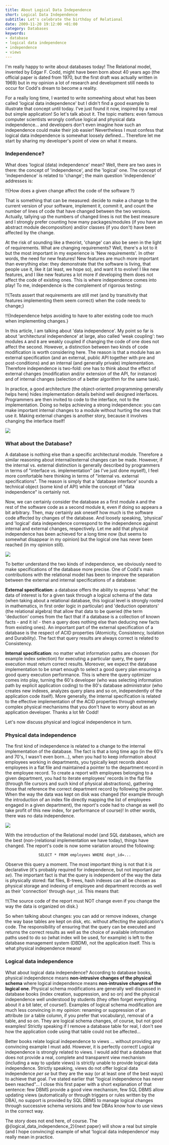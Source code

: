 ```yaml
--- 
title: About Logical Data Independence
short: Logical Data Independence
subtitle: Let's celebrate the birthday of Relational
date: 2009-11-20 19:12:00 +01:00
category: Databases
keywords: 
- database
- logical data independence
- independence
- views
---
```

I'm really happy to write about databases today! The Relational model, invented by Edgar F. Codd, might have been born about 40 years ago (the official paper is dated from 1970, but the first draft was actually written in 1969) but in my opinion a lot of research and development still needs to occur for Codd's dream to become a reality.

For a really long time, I wanted to write somewhing about what has been called 'logical data independence' but I didn't  find a good example to illustrate that concept until today. I've just found it now, inspired by a real but simple  application! So let's talk about it. The topic matters: even famous computer scientists wrongly confuse logical and physical data independence... and developers don't even imagine how such an independence could make their job easier! Nevertheless I must confess that logical data independence is somewhat loosely defined... Therefore let me start by sharing my developer's point of view on what it means.

### Independence?

What does 'logical (data) independence' mean? Well, there are two axes in there: the concept of 'independence', and the 'logical' one. The concept of 'independence' is related to 'change'; the main question 'independence' addresses is:

!!{How does a given change affect the code of the software ?}

That is something that can be measured: decide to make a change to the current version of your software, implement it, commit it, and count the number of lines of code that have changed between the two versions. Actually, tallying up the numbers of changed lines is not the best measure and I strongly prefer counting how many packages/modules (if you have an abstract module decomposition) and/or classes (if you don't) have been affected by the change.

At the risk of sounding like a theorist, 'change' can also be seen in the light of requirements. What are changing requirements? Well, there's a lot to it but the most important in my experience is 'New requirements'. In other words, the need for new features! New features are much more important than everything else: they demonstrate that the software is living, that people use it, like it (at least, we hope so), and want it to evolve! I like new features, and I like new features a lot more if developing them does not affect the code of existing ones. This is where independence comes into play! To me, independence is the complement of rigorous testing: 

!!{Tests assert that requirements are still met (and by transitivity that features implementing them seem correct) when the code needs to change;}

!!{Independence helps avoiding to have to alter existing code too much when implementing changes.}

In this article, I am talking about 'data independence'. My point so far is about 'architectural independence' at large, also called 'weak coupling': two modules <code>A</code> and <code>B</code> are weakly coupled if changing the code of one does not affect the second. However, a distinction between two kinds of code modification is worth considering here. The reason is that a module has an external specification (and an external, public API together with pre and post-conditions) and an internal (and generally private) implementation. Therefore independence is two-fold: one has to think about the effect of external changes (modification and/or extension of the API, for instance) and of internal changes (selection of a better algorithm for the same task). 

In practice, a good architecture (the object-oriented programming generally helps here) hides implementation details behind well designed interfaces. Programmers are then invited to code to the interface, not to the implementation. Doing so helps achieving a strong independence: you can make important internal changes to a module without hurting the ones that use it. Making external changes is another story, because it involves changing the interface itself! 

![](images/logical_data_independence/modules.gif)

### What about the Database?

A database is nothing else than a specific architectural module. Therefore a similar reasoning about internal/external changes can be made. However, if the internal vs. external distinction is generally described by programmers in terms of "interface vs. implementation" (as I've just done myself), I feel more comfortable here thinking in terms of "internal vs. external specifications". The reason is simply that a 'database interface' sounds a technical object (some kind of API) while the concept of "data independence" is certainly not. 

Now, we can certainly consider the database as a first module <code>A</code> and the rest of the software code as a second module <code>B</code>, even if doing so appears a bit arbitrary. Then, may certainly ask oneself how much is the software code affected by changes of the database. And loosely speaking, 'physical' and 'logical' data independence correspond to the independence against internal and external changes, respectively. Let me add that physical independence has been achieved for a long time now (but seems to somewhat disappear in my opinion) but the logical one has never been reached (in my opinion still).

![](images/logical_data_independence/database.gif)

To better understand the two kinds of independence, we obviously need to make specifications of the database more precise. One of Codd's main contributions with the relational model has been to improve the separation between the external and internal specifications of a database:

<b>External specification</b>: a database offers the ability to express 'what' the data of interest is for a given task through a logical schema of the data (when taking about a relational database, this logical level is strongly rooted in mathematics, in first order logic in particular) and 'deduction operators' (the relational algebra) that allow that data to be queried (the term 'deduction' comes from the fact that if a database is a collection of known facts - and it is! - then a query does nothing else than deducing new facts from existing ones). An important part of the external specification of a database is the respect of ACID properties (Atomicity, Consistency, Isolation and Durability). The fact that query results are always correct is related to Consistency.
 
<b>Internal specification</b>: no matter what information paths are choosen (for example index selection) for executing a particular query, the query execution must return correct results. Moreover, we expect the database implementation to be smart enough to select a good query plan ensuring a good query execution performance. This is where the query optimizer comes into play, turning the 60's developer (who was selecting information path by explicit application coding) to the 80's database administrator (who creates new indexes, analyzes query plans and so on, independently of the application code itself). More generally, the internal specification is related to the effective implementation of the ACID properties through extremely complex physical mechanisms that you don't have to worry about as an application developer. Thanks a lot Mr Codd!

Let's now discuss physical and logical independence in turn.

### Physical data independence

The first kind of independence is related to a change to the internal implementation of the database. The fact is that a long time ago (in the 60's and 70's, I wasn't even born...), when you had to keep information about employees working in departments, you typically kept records about employees in a flat file and maintained a pointer to the department record in the employee record. To create a report with employees belonging to a given department, you had to iterate employees' records in the flat file (through file cursors and such kind of physical abstractions), gathering those that reference the correct department record by following the pointer. When the way the data was kept on disk was changed (for example through the introduction of an index file directly mapping the list of employees engaged in a given department), the report's code had to change as well (to take profit of this new index, for performance of course)! In other words, there was no data independence.

![](images/logical_data_independence/empdept.gif)

With the introduction of the Relational model (and SQL databases, which are the best (non-)relational implementation we have today), things have changed. The report's code is now some variation around the following:

<center><code>SELECT * FROM employees WHERE dept_id=...</code></center>

Observe this query a moment. The most important thing is not that it is declarative (it's probably required for independence, but not important <i>per se</i>). The important fact is that the query is independent of the way the data is physically stored: flat files, B-trees, hash indexes can all be chosen as physical storage and indexing of employee and department records as well as their 'connection' through <code>dept_id</code>. This means that:

!!{The source code of the report must NOT change even if you change the way the data is organized on disk.} 

So when talking about changes: you can add or remove indexes, change the way base tables are kept on disk, etc. without affecting the application's code. The responsibility of ensuring that the query can be executed and returns the correct results as well as the choice of available information paths used to do so (what index will be used, for example) is left to the database management system (DBDM), not the application itself. This is what physical independence means!

### Logical data independence

What about logical data independence? According to database books, physical independence means <b>non-intrusive changes of the physical schema</b> where logical independence means <b>non-intrusive changes of the logical one</b>. Physical schema modifications are generally well discussed in database books (index creation, suppression, and so on) and the physical independence well understood by students (they often forget everything about it a bit later, of course!). Examples of logical schema modification are much less convincing in my opinion: renaming or suppression of an attribute (or a table column, if you prefer that vocabulary), removal of a table, and so on. They are logical schema changes, of course, but not good examples! Strictly speaking if I remove a database table for real, I don't see how the application code using that table could not be affected...

Better books relate logical independence to views ... without providing any convincing example I must add. However, it is perfectly correct! Logical independence is strongly related to views. I would add that a database that does not provide a real, complete and transparent view mechanism (including a way to update views) is strictly unable to provide logical data independence. Strictly speaking, views do not offer logical data independence <i>per se</i> but they are the way (or at least one of the best ways) to achieve that goal. I've stated earlier that "logical independence has never been reached"... I close this first paper with a short explanation of that sentence: few DBMS provide a good view mechanism, few SQL DBMS allow updating views (automatically or through triggers or rules written by the DBA), no support is provided by SQL DBMS to manage logical changes through successive schema versions and few DBAs know how to use views in the correct way.

The story does not end here, of course. The @{logical_data_independence_2}{next paper} will show a real but simple (and I hope convincing) example of what 'logical data independence' may really mean in practice.